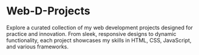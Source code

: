 # Web-D-Projects

Explore a curated collection of my web development projects designed for practice and innovation. From sleek, responsive designs to dynamic functionality, each project showcases my skills in HTML, CSS, JavaScript, and various frameworks.
